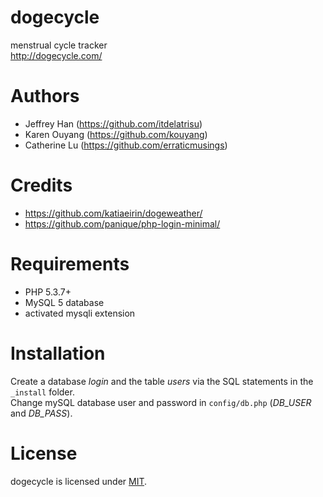 dogecycle
===========
menstrual cycle tracker  
http://dogecycle.com/

Authors
===========
* Jeffrey Han (https://github.com/itdelatrisu)
* Karen Ouyang (https://github.com/kouyang)
* Catherine Lu (https://github.com/erraticmusings)

Credits
===========
* https://github.com/katiaeirin/dogeweather/
* https://github.com/panique/php-login-minimal/

Requirements
============
* PHP 5.3.7+
* MySQL 5 database
* activated mysqli extension

Installation
============
Create a database *login* and the table *users* via the SQL statements in the `_install` folder.  
Change mySQL database user and password in `config/db.php` (*DB_USER* and *DB_PASS*).

License
===========
dogecycle is licensed under [MIT](http://www.opensource.org/licenses/MIT).
